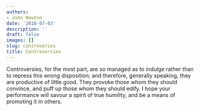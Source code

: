 ```yaml
---
authors:
- John Newton
date: '2018-07-03'
description: ''
draft: false
images: []
slug: controveries
title: Controversies
---
```


Controversies, for the most part, are so managed as to indulge rather than to repress this wrong disposition; and therefore, generally speaking, they are productive of little good. They provoke those whom they should convince, and puff up those whom they should edify. I hope your performance will savour a spirit of true humility, and be a means of promoting it in others.